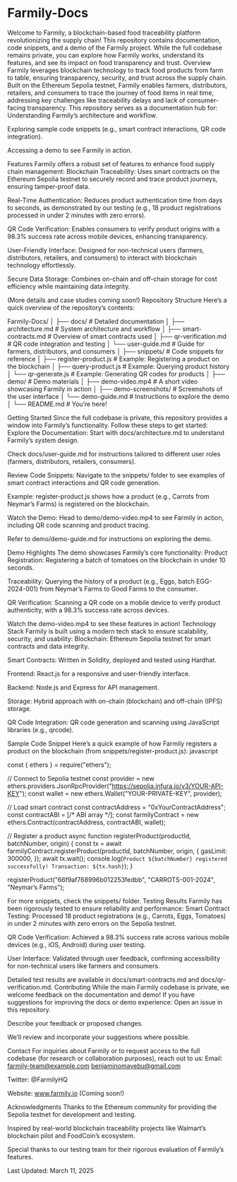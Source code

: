 # Farmily-Docs

Welcome to Farmily, a blockchain-based food traceability platform revolutionizing the supply chain!  This repository contains documentation, code snippets, and a demo of the Farmily project. While the full codebase remains private, you can explore how Farmily works, understand its features, and see its impact on food transparency and trust.
Overview
Farmily leverages blockchain technology to track food products from farm to table, ensuring transparency, security, and trust across the supply chain. Built on the Ethereum Sepolia testnet, Farmily enables farmers, distributors, retailers, and consumers to trace the journey of food items in real time, addressing key challenges like traceability delays and lack of consumer-facing transparency.
This repository serves as a documentation hub for:
Understanding Farmily’s architecture and workflow.

Exploring sample code snippets (e.g., smart contract interactions, QR code integration).

Accessing a demo to see Farmily in action.

Features
Farmily offers a robust set of features to enhance food supply chain management:
Blockchain Traceability: Uses smart contracts on the Ethereum Sepolia testnet to securely record and trace product journeys, ensuring tamper-proof data.

Real-Time Authentication: Reduces product authentication time from days to seconds, as demonstrated by our testing (e.g., 18 product registrations processed in under 2 minutes with zero errors).

QR Code Verification: Enables consumers to verify product origins with a 98.3% success rate across mobile devices, enhancing transparency.

User-Friendly Interface: Designed for non-technical users (farmers, distributors, retailers, and consumers) to interact with blockchain technology effortlessly.

Secure Data Storage: Combines on-chain and off-chain storage for cost efficiency while maintaining data integrity.

(More details and case studies coming soon!)
Repository Structure
Here’s a quick overview of the repository’s contents:

Farmily-Docs/
│
├── docs/                     # Detailed documentation
│   ├── architecture.md       # System architecture and workflow
│   ├── smart-contracts.md    # Overview of smart contracts used
│   ├── qr-verification.md    # QR code integration and testing
│   └── user-guide.md         # Guide for farmers, distributors, and consumers
│
├── snippets/                 # Code snippets for reference
│   ├── register-product.js   # Example: Registering a product on the blockchain
│   ├── query-product.js      # Example: Querying product history
│   └── qr-generate.js        # Example: Generating QR codes for products
│
├── demo/                     # Demo materials
│   ├── demo-video.mp4        # A short video showcasing Farmily in action
│   ├── demo-screenshots/     # Screenshots of the user interface
│   └── demo-guide.md         # Instructions to explore the demo
│
└── README.md                 # You’re here!

Getting Started
Since the full codebase is private, this repository provides a window into Farmily’s functionality. Follow these steps to get started:
Explore the Documentation:
Start with docs/architecture.md to understand Farmily’s system design.

Check docs/user-guide.md for instructions tailored to different user roles (farmers, distributors, retailers, consumers).

Review Code Snippets:
Navigate to the snippets/ folder to see examples of smart contract interactions and QR code generation.

Example: register-product.js shows how a product (e.g., Carrots from Neymar’s Farms) is registered on the blockchain.

Watch the Demo:
Head to demo/demo-video.mp4 to see Farmily in action, including QR code scanning and product tracing.

Refer to demo/demo-guide.md for instructions on exploring the demo.

Demo Highlights
The demo showcases Farmily’s core functionality:
Product Registration: Registering a batch of tomatoes on the blockchain in under 10 seconds.

Traceability: Querying the history of a product (e.g., Eggs, batch EGG-2024-001) from Neymar’s Farms to Good Farms to the consumer.

QR Verification: Scanning a QR code on a mobile device to verify product authenticity, with a 98.3% success rate across devices.

Watch the demo-video.mp4 to see these features in action!
Technology Stack
Farmily is built using a modern tech stack to ensure scalability, security, and usability:
Blockchain: Ethereum Sepolia testnet for smart contracts and data integrity.

Smart Contracts: Written in Solidity, deployed and tested using Hardhat.

Frontend: React.js for a responsive and user-friendly interface.

Backend: Node.js and Express for API management.

Storage: Hybrid approach with on-chain (blockchain) and off-chain (IPFS) storage.

QR Code Integration: QR code generation and scanning using JavaScript libraries (e.g., qrcode).

Sample Code Snippet
Here’s a quick example of how Farmily registers a product on the blockchain (from snippets/register-product.js):
javascript

const { ethers } = require("ethers");

// Connect to Sepolia testnet
const provider = new ethers.providers.JsonRpcProvider("https://sepolia.infura.io/v3/YOUR-API-KEY");
const wallet = new ethers.Wallet("YOUR-PRIVATE-KEY", provider);

// Load smart contract
const contractAddress = "0xYourContractAddress";
const contractABI = [/* ABI array */];
const farmilyContract = new ethers.Contract(contractAddress, contractABI, wallet);

// Register a product
async function registerProduct(productId, batchNumber, origin) {
  const tx = await farmilyContract.registerProduct(productId, batchNumber, origin, {
    gasLimit: 300000,
  });
  await tx.wait();
  console.log(`Product ${batchNumber} registered successfully! Transaction: ${tx.hash}`);
}

registerProduct("66f9af768996b012253fedbb", "CARROTS-001-2024", "Neymar’s Farms");

For more snippets, check the snippets/ folder.
Testing Results
Farmily has been rigorously tested to ensure reliability and performance:
Smart Contract Testing: Processed 18 product registrations (e.g., Carrots, Eggs, Tomatoes) in under 2 minutes with zero errors on the Sepolia testnet.

QR Code Verification: Achieved a 98.3% success rate across various mobile devices (e.g., iOS, Android) during user testing.

User Interface: Validated through user feedback, confirming accessibility for non-technical users like farmers and consumers.

Detailed test results are available in docs/smart-contracts.md and docs/qr-verification.md.
Contributing
While the main Farmily codebase is private, we welcome feedback on the documentation and demo! If you have suggestions for improving the docs or demo experience:
Open an issue in this repository.

Describe your feedback or proposed changes.

We’ll review and incorporate your suggestions where possible.

Contact
For inquiries about Farmily or to request access to the full codebase (for research or collaboration purposes), reach out to us:
Email: farmily-team@example.com benjaminomayebu@gmail.com

Twitter: @FarmilyHQ

Website: www.farmily.io (Coming soon!)

Acknowledgments
Thanks to the Ethereum community for providing the Sepolia testnet for development and testing.

Inspired by real-world blockchain traceability projects like Walmart’s blockchain pilot and FoodCoin’s ecosystem.

Special thanks to our testing team for their rigorous evaluation of Farmily’s features.

Last Updated: March 11, 2025


